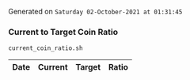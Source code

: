 Generated on `Saturday 02-October-2021 at 01:31:45`

### Current to Target Coin Ratio
`current_coin_ratio.sh`

Date|Current|Target|Ratio
---|---|---|---
